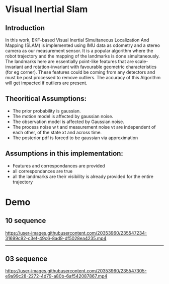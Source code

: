 # Visual Inertial Slam

## Introduction
In this work, EKF-based Visual Inertial Simultaneous Localization And Mapping (SLAM) is implemented using IMU data as odometry and a stereo camera as our measurement sensor. It is a popular algorithm where the robot trajectory and the mapping of the landmarks is done simultaneously. The landmarks here are essentially point-like features that are scale-invariant and rotation-invariant with favourable geometric characteristics (for eg corner). These features could be coming from any detectors and must be post processed to remove outliers. The accuracy of this Algorithm will get impacted if outliers are present.

## Theoritical Assumptions:
- The prior probability is gaussian.
- The motion model is affected by gaussian noise.
- The observation model is affected by Gaussian noise.
- The process noise w t and measurement noise vt are independent of each other, of the state xt and across time.
- The posterior pdf is forced to be gaussian via approximation

## Assumptions in this implementation:
- Features and correspondances are provided
- all correspondances are true
- all the landmarks are their visibility is already provided for the entire trajectory

# Demo

## 10 sequence

https://user-images.githubusercontent.com/20353960/235547234-31699c92-c3ef-49c6-8ad9-df5028ea4235.mp4

------

## 03 sequence


https://user-images.githubusercontent.com/20353960/235547305-e9a99c28-2272-4d79-a80b-6af542087867.mp4


